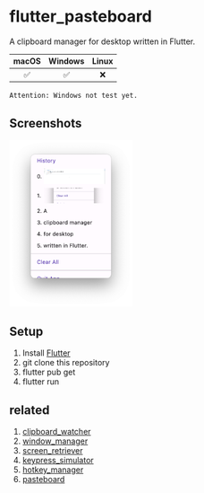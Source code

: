 # flutter_pasteboard

A clipboard manager for desktop written in Flutter.

| macOS | Windows | Linux |
| :---: | :---: | :---: |
| ✅ | ✅ | ❌ |

`Attention: Windows not test yet.`

## Screenshots

<img src="./screenshot.png" width="220" >

## Setup

1. Install [Flutter](https://flutter.dev/docs/get-started/install)
2. git clone this repository
3. flutter pub get
4. flutter run

## related

1. [clipboard_watcher](https://github.com/leanflutter/clipboard_watcher)
2. [window_manager](https://github.com/leanflutter/window_manager)
3. [screen_retriever](https://github.com/leanflutter/screen_retriever)
4. [keypress_simulator](https://github.com/leanflutter/keypress_simulator)
5. [hotkey_manager](https://github.com/leanflutter/hotkey_manager)
6. [pasteboard](https://github.com/MixinNetwork/flutter-plugins/tree/main/packages/pasteboard)
